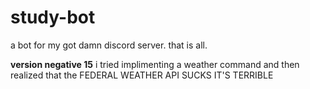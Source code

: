 # study-bot
a bot for my got damn discord server. that is all.

**version negative 15**
i tried implimenting a weather command and then realized that the FEDERAL WEATHER API SUCKS IT'S TERRIBLE
